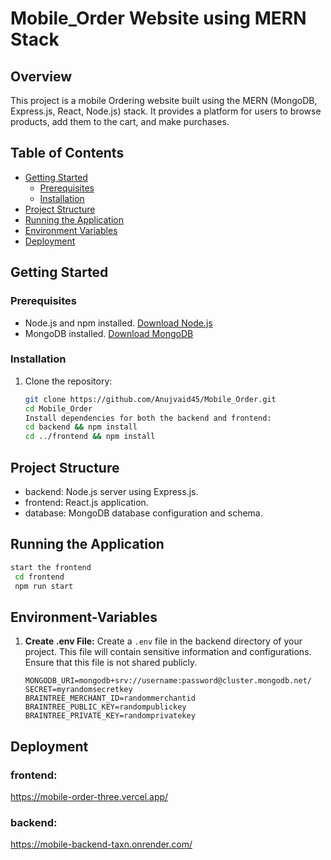 # Mobile_Order Website using MERN Stack

## Overview

This project is a mobile Ordering website built using the MERN (MongoDB, Express.js, React, Node.js) stack. It provides a platform for users to browse products, add them to the cart, and make purchases.

## Table of Contents

- [Getting Started](#getting-started)
  - [Prerequisites](#prerequisites)
  - [Installation](#installation)
- [Project Structure](#project-structure)
- [Running the Application](#running-the-application)
- [Environment Variables](#environment-variables)
- [Deployment](#deployment)

## Getting Started

### Prerequisites

- Node.js and npm installed. [Download Node.js](https://nodejs.org/)
- MongoDB installed. [Download MongoDB](https://www.mongodb.com/try/download/community)

### Installation

1. Clone the repository:

   ```bash
   git clone https://github.com/Anujvaid45/Mobile_Order.git
   cd Mobile_Order
   Install dependencies for both the backend and frontend:
   cd backend && npm install
   cd ../frontend && npm install
   
## Project Structure
- backend: Node.js server using Express.js.
- frontend: React.js application.
- database: MongoDB database configuration and schema.

## Running the Application
 ```bash
 start the frontend
  cd frontend
  npm run start
```
## Environment-Variables
1. **Create .env File:**
   Create a `.env` file in the backend directory of your project. This file will contain sensitive information and configurations. Ensure that this file is not shared publicly.

   ```env
   MONGODB_URI=mongodb+srv://username:password@cluster.mongodb.net/
   SECRET=myrandomsecretkey
   BRAINTREE_MERCHANT_ID=randommerchantid
   BRAINTREE_PUBLIC_KEY=randompublickey
   BRAINTREE_PRIVATE_KEY=randomprivatekey

## Deployment
### frontend:
https://mobile-order-three.vercel.app/
### backend:
https://mobile-backend-taxn.onrender.com/




